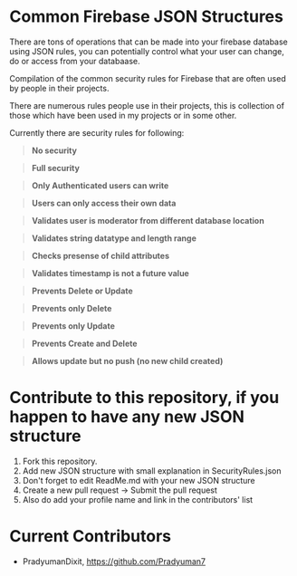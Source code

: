 # Common Firebase JSON Structures

There are tons of operations that can be made into your firebase database using JSON rules, you can potentially control what your user can change, do or access from your databaase.

Compilation of the common security rules for Firebase that are often used by people in their projects.

There are numerous rules people use in their projects, this is collection of those which have been used in my projects or in some other.

Currently there are security rules for following:

>**No security**

>**Full security**

>**Only Authenticated users can write**

>**Users can only access their own data**

>**Validates user is moderator from different database location**

>**Validates string datatype and length range**

>**Checks presense of child attributes**

>**Validates timestamp is not a future value**

>**Prevents Delete or Update**

>**Prevents only Delete**

>**Prevents only Update**

>**Prevents Create and Delete**

>**Allows update but no push (no new child created)**


# Contribute to this repository, if you happen to have any new JSON structure

1. Fork this repository.
2. Add new JSON structure with small explanation in SecurityRules.json
3. Don't forget to edit ReadMe.md with your new JSON structure
4. Create a new pull request -> Submit the pull request
5. Also do add your profile name and link in the contributors' list

# Current Contributors

- PradyumanDixit, https://github.com/Pradyuman7
